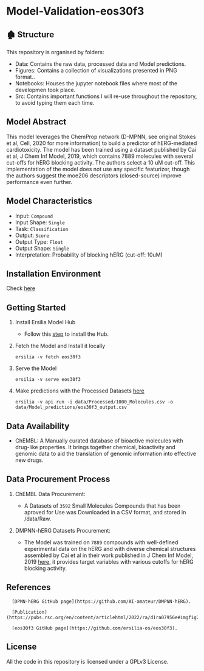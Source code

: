 # Model-Validation-eos30f3

## :derelict_house: Structure

This repository is organised by folders:

- Data: Contains the raw data, processed data and Model predictions.
- Figures: Contains a collection of visualizations presented in PNG format..
- Notebooks: Houses the jupyter notebook files where most of the developmen took place.
- Src: Contains important functions I will re-use throughout the repository, to avoid typing them each time.

## Model Abstract

This model leverages the ChemProp network (D-MPNN, see original Stokes et al, Cell, 2020 for more information) to build a predictor of hERG-mediated cardiotoxicity. The model has been trained using a dataset published by Cai et al, J Chem Inf Model, 2019, which contains 7889 molecules with several cut-offs for hERG blocking activity. The authors select a 10 uM cut-off. This implementation of the model does not use any specific featurizer, though the authors suggest the moe206 descriptors (closed-source) improve performance even further.

## Model Characteristics

- Input: `Compound`
- Input Shape: `Single`
- Task: `Classification`
- Output: `Score`
- Output Type: `Float`
- Output Shape: `Single`
- Interpretation: Probability of blocking hERG (cut-off: 10uM)

## Installation Environment

Check [here](https://github.com/Malikbadmus/model-validation-eos30f3/blob/main/requirements.txt)

## Getting Started

1. Install Ersilia Model Hub
     - Follow this [step](https://ersilia.gitbook.io/ersilia-book/ersilia-model-hub/installation) to install the Hub.

2. Fetch the Model and Install it locally

   ```
   ersilia -v fetch eos30f3
   ```
3. Serve the Model

   ```
   ersilia -v serve eos30f3
   ```
4. Make predictions with the Processed Datasets [here](https://github.com/Malikbadmus/model-validation-eos30f3/blob/main/data/Processed/100_Molecules.csv)

   ```
   ersilia -v api run -i data/Processed/1000_Molecules.csv -o data/Model_predictions/eos30f3_output.csv

## Data Availability

- ChEMBL: A Manually curated database of bioactive molecules with drug-like properties. It brings together chemical, bioactivity and genomic data to aid the translation of genomic information into effective new drugs.



## Data Procurement Process

1. ChEMBL Data Procurement:

   - A Datasets of `3592` Small Molecules Compounds that has been aproved for Use was Downloaded in a CSV format, and stored in /data/Raw.

2. DMPNN-hERG Datasets Procurement:

   - The Model was trained on `7889` compounds with well-defined experimental data on the hERG and with diverse chemical structures assembled by Cai et al in their work published in J Chem Inf Model, 2019 [here](https://pubmed.ncbi.nlm.nih.gov/30715873/), it provides target variables with various cutoffs for hERG blocking activity. 


## References

      [DPMN-hERG GitHub page](https://github.com/AI-amateur/DMPNN-hERG).
     
      [Publication](https://pubs.rsc.org/en/content/articlehtml/2022/ra/d1ra07956e#imgfig2).
     
      [eos30f3 GitHub page](https://github.com/ersilia-os/eos30f3).

## License

All the code in this repository is licensed under a GPLv3 License.
